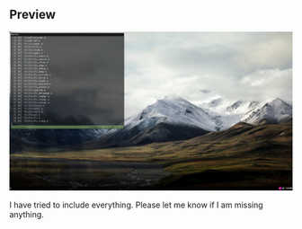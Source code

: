 ## Preview
<img src="rice-w-kern-comp.png"/>

I have tried to include everything. Please let me know if I am missing anything.
